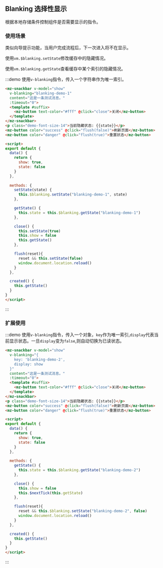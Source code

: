 ## Blanking 选择性显示

根据本地存储条件控制组件是否需要显示的指令。

### 使用场景

类似向导提示功能，当用户完成流程后，下一次进入将不在显示。

使用`vm.$blanking.setState`修改缓存中的隐藏情况。

使用`vm.$blanking.getState`查看缓存中某个索引的隐藏情况。

:::demo 使用`v-blanking`指令，传入一个字符串作为唯一索引。
```html
<mz-snackbar v-model="show"
  v-blanking="blanking-demo-1"
  content="这是一条测试消息。"
  :timeout="0">
  <template #suffix>
    <mz-button text-color="#fff" @click="close">关闭</mz-button>
  </template>  
</mz-snackbar>
<p class="demo-font-size-14">当前隐藏状态: {{state}}</p>
<mz-button color="success" @click="flush(false)">刷新页面</mz-button>
<mz-button color="danger" @click="flush(true)">重置状态</mz-button>

<script>
export default {
  data() {
    return {
      show: true,
      state: false
    }
  },
  
  methods: {
    setState(state) {
      this.$blanking.setState("blanking-demo-1", state)
    },

    getState() {
      this.state = this.$blanking.getState("blanking-demo-1")
    },

    close() {
      this.setState(true)
      this.show = false
      this.getState()
    },

    flush(reset){
      reset && this.setState(false)
      window.document.location.reload()
    }
  },

  created() {
    this.getState()
  }
}
</script>
```
:::

### 扩展使用

:::demo 使用`v-blanking`指令，传入一个对象，`key`作为唯一索引,`display`代表当前显示状态。一旦`display`变为`false`,则自动切换为已读状态。
```html
<mz-snackbar v-model="show"
  v-blanking="{
    key: 'blanking-demo-2',
    display: show
  }"
  content="这是一条测试消息。"
  :timeout="0">
  <template #suffix>
    <mz-button text-color="#fff" @click="close">关闭</mz-button>
  </template>  
</mz-snackbar>
<p class="demo-font-size-14">当前隐藏状态: {{state}}</p>
<mz-button color="success" @click="flush(false)">刷新页面</mz-button>
<mz-button color="danger" @click="flush(true)">重置状态</mz-button>

<script>
export default {
  data() {
    return {
      show: true,
      state: false
    }
  },
  
  methods: {
    getState() {
      this.state = this.$blanking.getState("blanking-demo-2")
    },

    close() {
      this.show = false
      this.$nextTick(this.getState)
    },

    flush(reset){
      reset && this.$blanking.setState("blanking-demo-2", false)
      window.document.location.reload()
    }
  },

  created() {
    this.getState()
  }
}
</script>
```
:::
